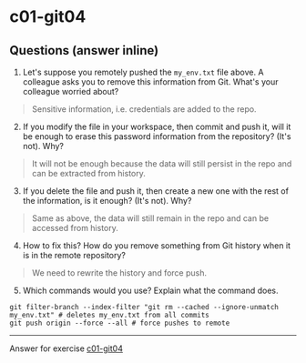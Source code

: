 # c01-git04

## Questions (answer inline)

1. Let's suppose you remotely pushed the `my_env.txt` file above. A colleague asks you to remove this information from Git. What's your colleague worried about?
> Sensitive information, i.e. credentials are added to the repo.

2. If you modify the file in your workspace, then commit and push it, will it be enough to erase this password information from the repository? (It's not). Why?
> It will not be enough because the data will still persist in the repo and can be extracted from history.

3. If you delete the file and push it, then create a new one with the rest of the information, is it enough? (It's not). Why?
> Same as above, the data will still remain in the repo and can be accessed from history.

4. How to fix this? How do you remove something from Git history when it is in the remote repository?
> We need to rewrite the history and force push.

5. Which commands would you use? Explain what the command does.
```
git filter-branch --index-filter "git rm --cached --ignore-unmatch my_env.txt" # deletes my_env.txt from all commits
git push origin --force --all # force pushes to remote
```

***
Answer for exercise [c01-git04](https://github.com/devopsacademyau/academy/blob/23cc1dfa31e85651e3cdc1b0ef38da21518841ba/classes/01class/exercises/c01-git04/README.md)